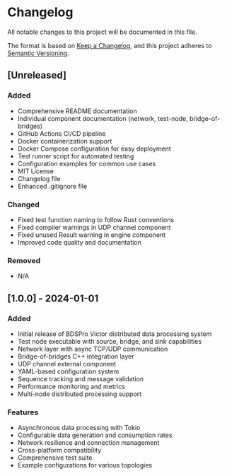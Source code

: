 # Changelog

All notable changes to this project will be documented in this file.

The format is based on [Keep a Changelog](https://keepachangelog.com/en/1.0.0/),
and this project adheres to [Semantic Versioning](https://semver.org/spec/v2.0.0.html).

## [Unreleased]

### Added
- Comprehensive README documentation
- Individual component documentation (network, test-node, bridge-of-bridges)
- GitHub Actions CI/CD pipeline
- Docker containerization support
- Docker Compose configuration for easy deployment
- Test runner script for automated testing
- Configuration examples for common use cases
- MIT License
- Changelog file
- Enhanced .gitignore file

### Changed
- Fixed test function naming to follow Rust conventions
- Fixed compiler warnings in UDP channel component
- Fixed unused Result warning in engine component
- Improved code quality and documentation

### Removed
- N/A

## [1.0.0] - 2024-01-01

### Added
- Initial release of BDSPro Victor distributed data processing system
- Test node executable with source, bridge, and sink capabilities
- Network layer with async TCP/UDP communication
- Bridge-of-bridges C++ integration layer
- UDP channel external component
- YAML-based configuration system
- Sequence tracking and message validation
- Performance monitoring and metrics
- Multi-node distributed processing support

### Features
- Asynchronous data processing with Tokio
- Configurable data generation and consumption rates
- Network resilience and connection management
- Cross-platform compatibility
- Comprehensive test suite
- Example configurations for various topologies